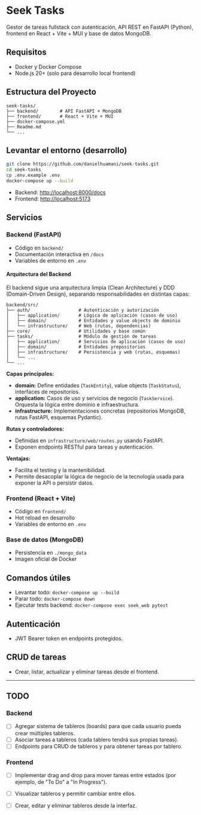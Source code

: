 # Seek Tasks

Gestor de tareas fullstack con autenticación, API REST en FastAPI (Python), frontend en React + Vite + MUI y base de datos MongoDB.

## Requisitos
- Docker y Docker Compose
- Node.js 20+ (solo para desarrollo local frontend)

## Estructura del Proyecto
```
seek-tasks/
├── backend/        # API FastAPI + MongoDB
├── frontend/       # React + Vite + MUI
├── docker-compose.yml
├── Readme.md
└── ...
```

## Levantar el entorno (desarrollo)

```bash
git clone https://github.com/danielhuamani/seek-tasks.git
cd seek-tasks
cp .env.example .env 
docker-compose up --build
```
- Backend: [http://localhost:8000/docs](http://localhost:8000/docs)
- Frontend: [http://localhost:5173](http://localhost:5173)

## Servicios

### Backend (FastAPI)
- Código en `backend/`
- Documentación interactiva en `/docs`
- Variables de entorno en `.env`

#### Arquitectura del Backend

El backend sigue una arquitectura limpia (Clean Architecture) y DDD (Domain-Driven Design), separando responsabilidades en distintas capas:

```
backend/src/
├── auth/                  # Autenticación y autorización
│   ├── application/       # Lógica de aplicación (casos de uso)
│   ├── domain/            # Entidades y value objects de dominio
│   └── infrastructure/    # Web (rutas, dependencias)
├── core/                  # Utilidades y base común
├── tasks/                 # Módulo de gestión de tareas
│   ├── application/       # Servicios de aplicación (casos de uso)
│   ├── domain/            # Entidades yrepositorios
│   ├── infrastructure/    # Persistencia y web (rutas, esquemas)
│   └── ...
└── ...
```

**Capas principales:**
- **domain:** Define entidades (`TaskEntity`), value objects (`TaskStatus`), interfaces de repositorios.
- **application:** Casos de uso y servicios de negocio (`TaskService`). Orquesta la lógica entre dominio e infraestructura.
- **infrastructure:** Implementaciones concretas (repositorios MongoDB, rutas FastAPI, esquemas Pydantic).

**Rutas y controladores:**
- Definidas en `infrastructure/web/routes.py` usando FastAPI.
- Exponen endpoints RESTful para tareas y autenticación.

**Ventajas:**
- Facilita el testing y la mantenibilidad.
- Permite desacoplar la lógica de negocio de la tecnología usada para exponer la API o persistir datos.

### Frontend (React + Vite)
- Código en `frontend/`
- Hot reload en desarrollo
- Variables de entorno en `.env`

### Base de datos (MongoDB)
- Persistencia en `./mongo_data`
- Imagen oficial de Docker

## Comandos útiles
- Levantar todo: `docker-compose up --build`
- Parar todo: `docker-compose down`
- Ejecutar tests backend: `docker-compose exec seek_web pytest`

## Autenticación
- JWT Bearer token en endpoints protegidos.

## CRUD de tareas
- Crear, listar, actualizar y eliminar tareas desde el frontend.

---

## TODO

### Backend
- [ ] Agregar sistema de tableros (boards) para que cada usuario pueda crear múltiples tableros.
- [ ] Asociar tareas a tableros (cada tablero tendrá sus propias tareas).
- [ ] Endpoints para CRUD de tableros y para obtener tareas por tablero.

### Frontend
- [ ] Implementar drag and drop para mover tareas entre estados (por ejemplo, de "To Do" a "In Progress").
- [ ] Visualizar tableros y permitir cambiar entre ellos.
- [ ] Crear, editar y eliminar tableros desde la interfaz.

